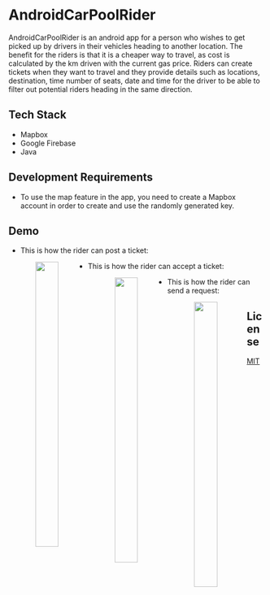 # AndroidCarPoolRider

AndroidCarPoolRider is an android app for a person who wishes to get picked up by drivers in their vehicles heading to another location. The benefit for the riders is that it is a cheaper way to travel, as cost is calculated by the km driven with the current gas price. Riders can create tickets when they want to travel and they provide details such as locations, destination, time number of seats, date and time for the driver to be able to filter out potential riders heading in the same direction.

## Tech Stack 
* Mapbox 
* Google Firebase
* Java

## Development Requirements
* To use the map feature in the app, you need to create a Mapbox account in order to create and use the randomly generated key. 

## Demo
* This is how the rider can post a ticket:


<p align="center">
<img src="./ridergifs/riderposting.gif" width="327" height="561" style="float: left; width: 30%; margin-right: 1%; margin-bottom: 0.5em;">
</p>

* This is how the rider can accept a ticket:

<p align="center">
<img src="./ridergifs/gifaccepting.gif" width="327" height="561" style="float: left; width: 30%; margin-right: 1%; margin-bottom: 0.5em;">
</p>

* This is how the rider can send a request:

<p align="center">
<img src="./ridergifs/gifsendingrequest.gif" width="327" height="561" style="float: left; width: 30%; margin-right: 1%; margin-bottom: 0.5em;">
</p>

## License
[MIT](https://choosealicense.com/licenses/mit/)
